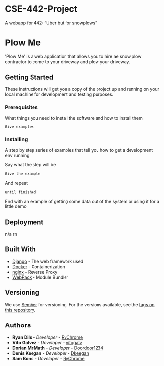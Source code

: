 # CSE-442-Project
A webapp for 442: “Uber but for snowplows”


# Plow Me

'Plow Me' is a web application that allows you to hire ae snow plow contractor to come to your driveway and plow your driveway.

## Getting Started

These instructions will get you a copy of the project up and running on your local machine for development and testing purposes.

### Prerequisites

What things you need to install the software and how to install them

```
Give examples
```

### Installing

A step by step series of examples that tell you how to get a development env running

Say what the step will be

```
Give the example
```

And repeat

```
until finished
```

End with an example of getting some data out of the system or using it for a little demo

## Deployment

n/a rn

## Built With

* [Django](http://www.dropwizard.io/1.0.2/docs/) - The web framework used
* [Docker](https://www.docker.com/) - Containerization
* [nginx](https://www.nginx.com/) - Reverse Proxy
* [WebPack](https://webpack.js.org/) - Module Bundler 

## Versioning

We use [SemVer](http://semver.org/) for versioning. For the versions available, see the [tags on this repository](https://github.com/your/project/tags). 

## Authors

* **Ryan Dils** - *Developer* - [RyChrome](https://github.com/RyChrome)
* **Vito Galvez** - *Developer* - [vitogalv](https://github.com/vitogalv)
* **Dorian McMath** - *Developer* - [Doordoor1234](https://github.com/Doordoor1234)
* **Denis Keegan** - *Developer* - [Dkeegan](https://github.com/Dkeegan)
* **Sam Bond** - *Developer* - [RyChrome](https://github.com/sbond2)